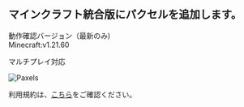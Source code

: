## マインクラフト統合版にパクセルを追加します。

動作確認バージョン（最新のみ)  
Minecraft:v1.21.60

マルチプレイ対応

![Paxels](https://github.com/user-attachments/assets/fc9a5aa5-54bb-45b9-8e5e-f86feea0ef7b)

利用規約は、[こちら](LICENSE.md)をご確認ください。
